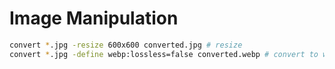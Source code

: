 # Image Manipulation

```bash
convert *.jpg -resize 600x600 converted.jpg # resize
convert *.jpg -define webp:lossless=false converted.webp # convert to webp
```
